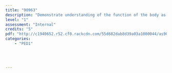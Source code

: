 ```yaml
---
title: "90963"
description: "Demonstrate understanding of the function of the body as it relates to the performance of physical activity"
level: "1"
assessment: "Internal"
credits: "5"
pdf: "http://c1940652.r52.cf0.rackcdn.com/55d682dab8d39a03a1000044/as90963.pdf"
categories:
    - "PED1"
    
    
    
    
---
```

